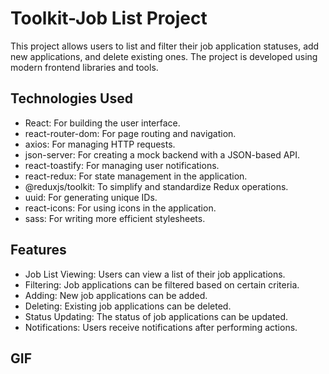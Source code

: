 # Toolkit-Job List Project

This project allows users to list and filter their job application statuses, add new applications, and delete existing ones. The project is developed using modern frontend libraries and tools.

## Technologies Used

- React: For building the user interface.
- react-router-dom: For page routing and navigation.
- axios: For managing HTTP requests.
- json-server: For creating a mock backend with a JSON-based API.
- react-toastify: For managing user notifications.
- react-redux: For state management in the application.
- @reduxjs/toolkit: To simplify and standardize Redux operations.
- uuid: For generating unique IDs.
- react-icons: For using icons in the application.
- sass: For writing more efficient stylesheets.

## Features

- Job List Viewing: Users can view a list of their job applications.
- Filtering: Job applications can be filtered based on certain criteria.
- Adding: New job applications can be added.
- Deleting: Existing job applications can be deleted.
- Status Updating: The status of job applications can be updated.
- Notifications: Users receive notifications after performing actions.

## GIF

<img src="" />
